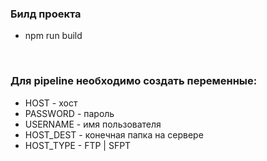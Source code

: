 ### Билд проекта

- npm run build

<br/>

### Для pipeline необходимо создать переменные:

- HOST - хост
- PASSWORD - пароль
- USERNAME - имя пользователя
- HOST_DEST - конечная папка на сервере
- HOST_TYPE - FTP | SFPT
